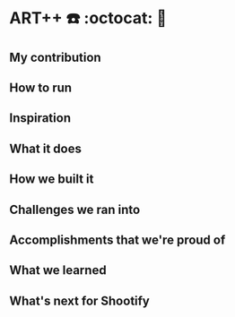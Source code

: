 # ART++ :phone: :octocat: :art:

## My contribution



## How to run



## Inspiration



## What it does


## How we built it


## Challenges we ran into


## Accomplishments that we're proud of


## What we learned


## What's next for Shootify

